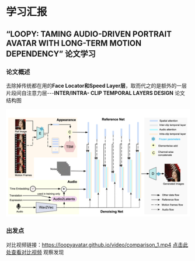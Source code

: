 # 学习汇报
## “LOOPY: TAMING AUDIO-DRIVEN PORTRAIT AVATAR WITH LONG-TERM MOTION DEPENDENCY” 论文学习
### 论文概述
去除掉传统都在用的**Face Locator和Speed Layer层**，取而代之的是额外的一层片段间自注意力层---**INTER/INTRA- CLIP TEMPORAL LAYERS DESIGN**
论文结构图

![](/imgs/2024-11-25/2SIbvTbFGrD9TxZ2.png)
### 出发点
对比视频链接：https://loopyavatar.github.io/video/comparison_1.mp4
[点击此处查看对比视频](https://loopyavatar.github.io/video/comparison_1.mp4)
观察发现

<!--stackedit_data:
eyJoaXN0b3J5IjpbMzM2MTU1OTY3LDEyODcxMDY3MzksLTc2OT
Q5MTAwMyw1OTEyMTE2OTJdfQ==
-->